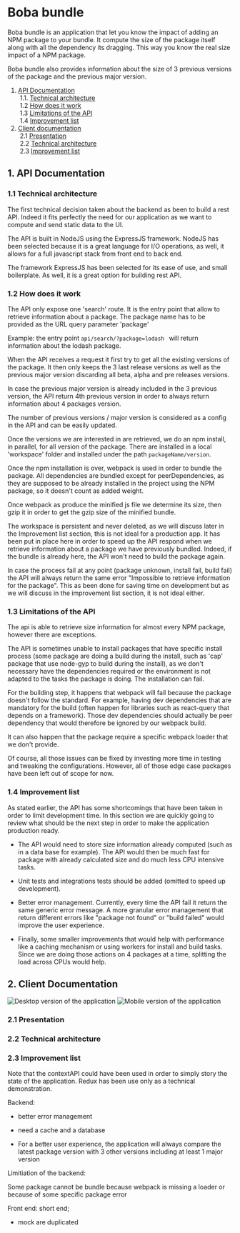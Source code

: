 # Boba bundle

Boba bundle is an application that let you know the impact of adding an NPM package to your bundle.
It compute the size of the package itself along with all the dependency its dragging. This way you know the real size impact of a NPM package.

Boba bundle also provides information about the size of 3 previous versions of the package and the previous major version.

1. [ API Documentation ](#apiDoc)  
   &nbsp;1.1. [ Technical architecture ](#apiTechnicalArchitecture)  
   &nbsp;1.2 [ How does it work ](#howItWorks)  
   &nbsp;1.3 [ Limitations of the API](#apiLimitation)  
   &nbsp;1.4 [ Improvement list ](#apiImprovement)
2. [ Client documentation ](#clientDoc)  
   &nbsp;2.1 [ Presentation ](#clientPres)  
   &nbsp;2.2 [ Technical architecture ](#clientTechnicalArchitecture)  
   &nbsp;2.3 [ Improvement list ](#clientImprovement)

<a name="apiDocumentation"></a>

## 1. API Documentation

<a name="apiTechnicalArchitecture"></a>

### 1.1 Technical architecture

The first technical decision taken about the backend as been to build a rest API. Indeed it fits perfectly the need for our application as we want to compute and send static data to the UI.

The API is built in NodeJS using the ExpressJS framework. NodeJS has been selected because it is a great language for I/O operations, as well, it allows for a full javascript stack from front end to back end.

The framework ExpressJS has been selected for its ease of use, and small boilerplate. As well, it is a great option for building rest API.

<a name="howItWorks"></a>

### 1.2 How does it work

The API only expose one 'search' route. It is the entry point that allow to retrieve information about a package. The package name has to be provided as the URL query parameter 'package'

Example: the entry point `api/search/?package=lodash ` will return information about the lodash package.

When the API receives a request it first try to get all the existing versions of the package. It then only keeps the 3 last release versions as well as the previous major version discarding all beta, alpha and pre releases versions.

In case the previous major version is already included in the 3 previous version, the API return 4th previous version in order to always return information about 4 packages version.

The number of previous versions / major version is considered as a config in the API and can be easily updated.

Once the versions we are interested in are retrieved, we do an npm install, in parallel, for all version of the package. There are installed in a local 'workspace' folder and installed under the path `packageName/version`.

Once the npm installation is over, webpack is used in order to bundle the package. All dependencies are bundled except for peerDependencies, as they are supposed to be already installed in the project using the NPM package, so it doesn't count as added weight.

Once webpack as produce the minified js file we determine its size, then gzip it in order to get the gzip size of the minified bundle.

The workspace is persistent and never deleted, as we will discuss later in the Improvement list section, this is not ideal for a production app.
It has been put in place here in order to speed up the API respond when we retrieve information about a package we have previously bundled. Indeed, if the bundle is already here, the API won't need to build the package again.

In case the process fail at any point (package unknown, install fail, build fail) the API will always return the same error "Impossible to retrieve information for the package". This as been done for saving time on development but as we will discuss in the improvement list section, it is not ideal either.

<a name="apiLimitation"></a>

### 1.3 Limitations of the API

The api is able to retrieve size information for almost every NPM package, however there are exceptions.

The API is sometimes unable to install packages that have specific install process (some package are doing a build during the install, such as 'cap' package that use node-gyp to build during the install), as we don't necessary have the dependencies required or the environment is not adapted to the tasks the package is doing. The installation can fail.

For the building step, it happens that webpack will fail because the package doesn't follow the standard. For example, having dev dependencies that are mandatory for the build (often happen for libraries such as react-query that depends on a framework). Those dev dependencies should actually be peer dependency that would therefore be ignored by our webpack build.

It can also happen that the package require a specific webpack loader that we don't provide.

Of course, all those issues can be fixed by investing more time in testing and tweaking the configurations. However, all of those edge case packages have been left out of scope for now.

<a name="apiImprovement"></a>

### 1.4 Improvement list

As stated earlier, the API has some shortcomings that have been taken in order to limit development time. In this section we are quickly going to review what should be the next step in order to make the application production ready.

- The API would need to store size information already computed (such as in a data base for example). The API would then be much fast for package with already calculated size and do much less CPU intensive tasks.

- Unit tests and integrations tests should be added (omitted to speed up development).

- Better error management. Currently, every time the API fail it return the same generic error message. A more granular error management that return different errors like "package not found" or "build failed" would improve the user experience.

- Finally, some smaller improvements that would help with performance like a caching mechanism or using workers for install and build tasks. Since we are doing those actions on 4 packages at a time, splitting the load across CPUs would help.

<a name="clientDoc"></a>

## 2. Client Documentation

<a name="clientPres"></a>

![Desktop version of the application](./desktop.png?raw=true 'Desktop view')
![Mobile version of the application](./mobile.png?raw=true 'Mobile view')

### 2.1 Presentation

<a name="clientTechnicalArchitecture"></a>

### 2.2 Technical architecture

<a name="clientImprovement"></a>

### 2.3 Improvement list

Note that the contextAPI could have been used in order to simply story the state of the application. Redux has been use only as a technical demonstration.

Backend:

- better error management

- need a cache and a database

- For a better user experience, the application will always compare the latest package version with 3 other versions including at least 1 major version

Limitiation of the backend:

Some package cannot be bundle because webpack is missing a loader or because of some specific package error

Front end: short end;

- mock are duplicated
